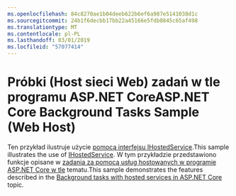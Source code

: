 ```yaml
---
ms.openlocfilehash: 84c8270ae1b04deeb622b6ef6a987e5141038d1c
ms.sourcegitcommit: 24b1f6decbb17bb22a45166e5fdb0845c65af498
ms.translationtype: MT
ms.contentlocale: pl-PL
ms.lasthandoff: 03/01/2019
ms.locfileid: "57077414"
---
```

# <a name="aspnet-core-background-tasks-sample-web-host"></a><span data-ttu-id="04c18-101">Próbki (Host sieci Web) zadań w tle programu ASP.NET Core</span><span class="sxs-lookup"><span data-stu-id="04c18-101">ASP.NET Core Background Tasks Sample (Web Host)</span></span>

<span data-ttu-id="04c18-102">Ten przykład ilustruje użycie [pomocą interfejsu IHostedService](https://docs.microsoft.com/dotnet/api/microsoft.extensions.hosting.ihostedservice).</span><span class="sxs-lookup"><span data-stu-id="04c18-102">This sample illustrates the use of [IHostedService](https://docs.microsoft.com/dotnet/api/microsoft.extensions.hosting.ihostedservice).</span></span> <span data-ttu-id="04c18-103">W tym przykładzie przedstawiono funkcje opisane w [zadania za pomocą usług hostowanych w programie ASP.NET Core w tle](https://docs.microsoft.com/aspnet/core/fundamentals/host/hosted-services) tematu.</span><span class="sxs-lookup"><span data-stu-id="04c18-103">This sample demonstrates the features described in the [Background tasks with hosted services in ASP.NET Core](https://docs.microsoft.com/aspnet/core/fundamentals/host/hosted-services) topic.</span></span>
